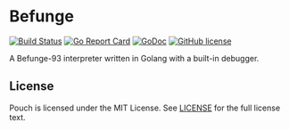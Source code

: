 # Befunge

[![Build Status](https://travis-ci.org/wzshiming/befunge.svg?branch=master)](https://travis-ci.org/wzshiming/befunge)
[![Go Report Card](https://goreportcard.com/badge/github.com/wzshiming/befunge)](https://goreportcard.com/report/github.com/wzshiming/befunge)
[![GoDoc](https://godoc.org/github.com/wzshiming/befunge?status.svg)](https://godoc.org/github.com/wzshiming/befunge)
[![GitHub license](https://img.shields.io/github/license/wzshiming/befunge.svg)](https://github.com/wzshiming/befunge/blob/master/LICENSE)

A Befunge-93 interpreter written in Golang with a built-in debugger.

## License

Pouch is licensed under the MIT License. See [LICENSE](https://github.com/wzshiming/befunge/blob/master/LICENSE) for the full license text.